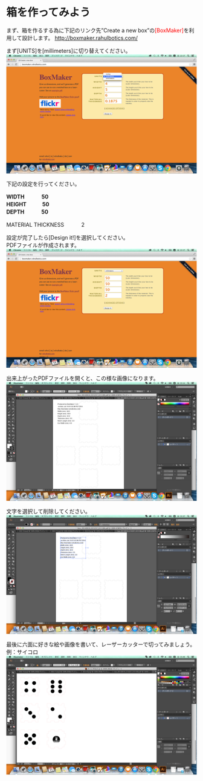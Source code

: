 # 箱を作ってみよう

まず、箱を作るする為に下記のリンク先”Create a new box”の<font color="ff0000">[BoxMaker]</font>を利用して設計します。
http://boxmaker.rahulbotics.com/

まず[UNITS]を[millimeters]に切り替えてください。
<br>
![](LC-2-26-01.png)


下記の設定を行ってください。

<b>WIDTH　　　 50</b><br>
<b>HEIGHT　　　50</b><br>
<b>DEPTH　　　 50</b><br>

MATERIAL THICKNESS　　　 2

設定が完了したら[Design it!]を選択してください。<br>
PDFファイルが作成されます。
<br>
![](LC-2-26-02.png)

出来上がったPDFファイルを開くと、この様な画像になります。
<br>
![](LC-2-26-03.png)


文字を選択して削除してください。
<br>
![](LC-2-26-04.png)

最後に六面に好きな絵や画像を書いて、レーザーカッターで切ってみましょう。
例：サイコロ
<br>
![](LC-2-26-05.png)


